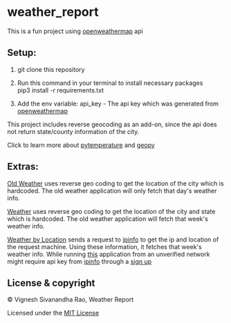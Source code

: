 # weather_report
This is a fun project using [openweathermap](https://openweathermap.org/api) api

## Setup:

1. git clone this repository

2. Run this command in your terminal to install necessary packages<br/>pip3 install -r requirements.txt

3. Add the env variable: api_key - The api key which was generated from [openweathermap](https://openweathermap.org/api)

This project includes reverse geocoding as an add-on, since the api does not return state/county information of the city.

Click to learn more about [pytemperature](https://pypi.org/project/pytemperature/) and [geopy](https://pypi.org/project/geopy/)

## Extras:

[Old Weather](weather_old.py) uses reverse geo coding to get the location of the city which is hardcoded. 
The old weather application will only fetch that day's weather info.

[Weather](weather.py) uses reverse geo coding to get the location of the city and state which is hardcoded. 
The old weather application will fetch that week's weather info.

[Weather by Location](weather_by_location.py) sends a request to [ipinfo](http://ipinfo.io/) to get the ip and location of
 the request machine. Using these information, it fetches that week's weather info. While running [this](weather_by_location.py) application
from an unverified network might require api key from [ipinfo](http://ipinfo.io/) through a [sign up](https://ipinfo.io/signup)  

## License & copyright

&copy; Vignesh Sivanandha Rao, Weather Report

Licensed under the [MIT License](LICENSE)
